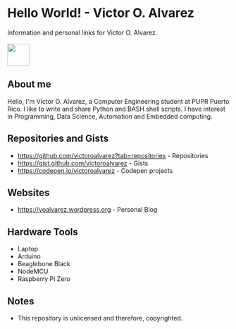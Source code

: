 # Hello World! - Victor O. Alvarez
Information and personal links for Victor O. Alvarez.
<br>
<br>
<img src="https://github.com/victoroalvarez/hello-world/blob/master/bash-148836_640.png" width="50">
## About me
Hello, I'm Victor O. Alvarez, a Computer Engineering student at PUPR Puerto Rico. I like to write and share Python and BASH shell scripts. I have interest in Programming, Data Science, Automation and Embedded computing.
## Repositories and Gists
- https://github.com/victoroalvarez?tab=repositories - Repositories
- https://gist.github.com/victoroalvarez - Gists
- https://codepen.io/victoroalvarez - Codepen projects
## Websites
- https://voalvarez.wordpress.org - Personal Blog
## Hardware Tools
- Laptop
- Arduino
- Beaglebone Black
- NodeMCU
- Raspberry Pi Zero
## Notes
- This repository is unlicensed and therefore, copyrighted.
